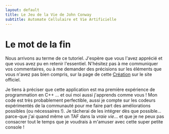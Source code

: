 ```yaml
---
layout: default
title: Le Jeu de la Vie de John Conway
subtitle: Automate Cellulaire et Vie Artificielle
---
```


# Le mot de la fin

Nous arrivons au terme de ce tutoriel. J'espère que vous l'avez apprécié et que vous avez pu en retenir l'essentiel. N'hésitez pas à me communiquer vos commentaires, ou à me demander des précisions sur les éléments que vous n'avez pas bien compris, sur la page de cette [Création](https://gamebuino.com/creations/game-of-life) sur le site officiel.

Je tiens à préciser que cette application est ma première expérience de programmation en C++ ... et oui <i class="far fa-smile-wink"></i> moi aussi j'apprends comme vous ! Mon code est très probablement perfectible, aussi je compte sur les codeurs expérimentés de la communauté pour me faire part des améliorations possibles (ou nécessaires !). Je tâcherai de les intégrer dès que possible... parce-que j'ai quand même un TAF dans la *vraie vie*... et que je ne peux pas consacrer tout le temps que je voudrais à m'amuser avec cette super petite console !